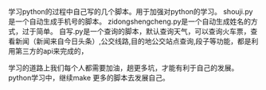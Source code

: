 学习python的过程中自己写的几个脚本。用于加强对python的学习。
shouji.py 是一个自动生成手机号的脚本。
zidongshengcheng.py是一个自动生成姓名的方式，过于简单。
自写.py是一个查询的脚本，默认查询天气，可以查询火车票，查看新闻（新闻来自今日头条）,公交线路,目的地公交站点查询,段子等功能，都是利用第三方的api来完成的，


学习的道路上我们每个人都需要加油，趟更多坑，才能有利于自己的发展。python学习中，继续make 更多的脚本去发展自己。
